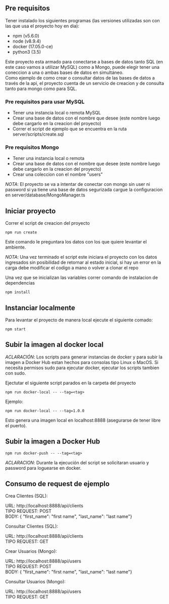
 
## Pre requisitos 

Tener instalado los siguientes programas (las versiones utilizadas son con las que usa el proyecto hoy en dia):
- npm (v5.6.0)
- node (v8.9.4)
- docker (17.05.0-ce)
- python3 (3.5)

Este proyecto esta armado para conectarse a bases de datos tanto SQL (en este caso vamos a utilizar MySQL) como a Mongo, puede elegir tener una coneccion a una o ambas bases de datos en simultáneo. <br />
Como ejemplo de como crear o consultar datos de las bases de datos a través de la api, el proyecto cuenta de un servicio de creacion y de consulta tanto para mongo como para SQL.

### Pre requisitos para usar MySQL

- Tener una instancia local o remota MySQL 
- Crear una base de datos con el nombre que desee (este nombre luego debe cargarlo en la creacion del proyecto)
- Correr el script de ejemplo que se encuentra en la ruta server/scripts/create.sql

### Pre requisitos Mongo
- Tener una instancia local o remota
- Crear una base de datos con el nombre que desee (este nombre luego debe cargarlo en la creacion del proyecto)
- Crear una coleccion con el nombre "users"

*NOTA*: El proyecto se va a intentar de conectar con mongo sin user ni password si ya tiene una base de datos segurizada cargue la configuracion en server/database/MongoManager.ts


## Iniciar proyecto

Correr el script de creacion del proyecto

	npm run create

Este comando le preguntara los datos con los que quiere levantar el ambiente. 

*NOTA*: Una vez terminado el script este iniciara el proyecto con los datos ingresados sin posibilidad de retornar al estado inicial, si hay un error en la carga debe modificar el codigo a mano o volver a clonar el repo 

Una vez que se inicializan las variables correr comando de instalacion de dependencias

	npm install
	
## Instanciar localmente

Para levantar el proyecto de manera local ejecute el siguiente comado:

	npm start

  
## Subir la imagen al docker local

*ACLARACIÓN*: Los scripts para generar instancias de docker y para subir la imagen a Docker Hub estan hechos para consolas tipo Linux o MacOS. Si necesita permisos sudo para ejecutar docker, ejecutar los scripts tambien con sudo.

Ejectutar el siguiente script parados en la carpeta del proyecto
 
	npm run docker-local -- --tag=<tag>

Ejemplo: 
		
	npm run docker-local -- --tag=1.0.0

Esto genera una imagen local en localhost:8888 (asegurarse de tener libre el puerto). 

## Subir la imagen a Docker Hub

	npm run docker-push -- --tag=<tag>

*ACLARACION*: Durante la ejecución del script se solicitaran usuario y password para loguearse en docker.
      
## Consumo de request de ejemplo 

Crea Clientes (SQL):

URL: http://localhost:8888/api/clients <br />
TIPO REQUEST: POST <br />
BODY: {	"first_name": "first name", "last_name": "last name"}

Consultar Clientes (SQL):

URL: http://localhost:8888/api/clients <br />
TIPO REQUEST: GET

Crear Usuarios (Mongo):

URL: http://localhost:8888/api/users <br />
TIPO REQUEST: POST <br />
BODY: {	"first_name": "first name", "last_name": "last name"} 

Consultar Usuarios (Mongo):

URL: http://localhost:8888/api/users <br />
TIPO REQUEST: GET
		
